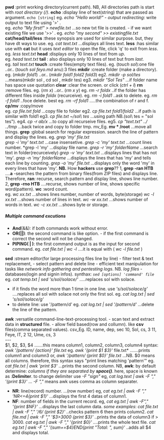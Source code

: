 **pwd** :print working directory(current path).   NB, All directories path is start with *root directory (/)*.
**echo** :display line of text(string) that are passed as argument. `echo [string]`
      eg. *echo "Hello world!"*
      - *output redirecting*: write output to text file using '>' .  
        eg. *echo "My first!" > newfile.txt*     ...so new txt file is created.
      - if we want existing file we use '>>' .
          eg. *echo "my second" >> existingfile.txt*
**cat/head/tail/less** :these synopsis are used for similar purpose. but, they have dt ways to use.
       eg. *cat text.txt*   ...displays all lines text.
     **less** :has similar use with **cat** but it uses *text editor* to open the file, click 'q' to exit from *less*.
           eg. *less text.txt*
     **head** :displays only 10 lines of text from *up*.   
           eg. *head text.txt*
     **tail** : also displays only 10 lines of text but from *last*.  
              eg. *tail text.txt*
**touch** :create files(empty text files).
      eg. (*touch sol*):one file   ..or..  (*touch sol feyo.md* anu):3 files
**mkdir** :create folder (make a directory). 
        eg. (*mkdir fold1*)  ..or.. (*mkdir fold1 fold2 fold3*)
      eg2. *mkdir -p sol/tes*       ...means(mkdir sol , cd sol , mkdir tes)
      eg3. *mkdir "Sol Tes"*        ...if folder name has space use quotation
**clear** :clear the screen. or click (*ctrl + l*)
**rm** :remove files.     eg.  (*rm x*)  ..or..  (*rm x y*)
     eg. *rm -r foldx*    ..if the folder has different files inside *foldx* (recurceive).
     eg. *rm -i fold1*    ..ask to delete.
     eg. *rm -f fold1*    ..foce delete.
     best eg. *rm -rf fold1*         .....the combination of r and f.
**cp/mv** :copy/move        
       eg.  *cp file.txt fold*      ...copy file to folder
       eg2.  *cp file.txt fold1/fold2*      ...if path is similar with fold1
       eg3.  *cp file.txt ~/sol\ tes*       ...using path NB.(sol\ tes = "sol tes").
       eg4.  *cp -r ab/x*         ...to copy all recurseive files.
       eg5.  *cp "text.txt" ../ ../tmp*     ...back twice and copy to folder tmp.
       mv_Eg.  **mv * /root**       ...move all things.
**grep** :global search for regular expression. search the line of pattern and display the lines.
      eg.  *grep 'my' file.txt*       
         *grep -i 'my' text.txt*                ...case insensetive.
         *grep -c 'my' text.txt*               ...count lines number.
         *grep -l 'my'                            ...display file name.
         *grep -r 'my' folderName*       ...search text in folder(recurceively)
         *grep -v 'my' text.txt*                ...displays lines that has not 'my'.
         *grep -n 'my' folderName*       ...displays the lines that has 'my' and tells each line by                                                           counting.
         *grep -o 'my' file.txt*                ...displays only the word 'my' in every lines that have 'my'.
     **NB.** How **hackers** use **grep**??
         1,  **grep -ran HTB**          ....**a** -searches the pattern from binary files(from ZIP files) and                                                    displays line.
                Therefore, **ran**: recurse, search pattern and display line, shows line number.
         2, **grep -rno HTB**          ....recurse, shows number of line, shows specific word(pattern).
**wc** :word count.  
       eg. *wc xx.txt*               ...shows lines number, number of words, byte(storage)
         *wc -l xx.txt*           ...shows number of lines in text.
         *wc -w xx.txt*         ...shows number of words in text.
         *wc -c xx.txt*          ...shows byte or storage.
##### Multiple command excutions
- **And**(&&): if both commands work without error.
- **OR(||)**: the second command is  like option.
         - if the first command is correct the second will not be changed.
- **PIPING( | )**: the first command output is as the input for second command.
      eg.    *cat file.txt | wc -l*            ....it is equal with ( *wc -l file.txt* )    

**sed** :stream editor(for large processing files line by line)
    - filter text & text replacement,
    - select pattern and delete line
    - efficient text manipulation for tasks like *network info gathering and pentesting logs*.
    NB. *log files* -databases(login and signin infos).
    synthax: *`sed [options] 'command' file`*
    eg.  *cat temp.txt | sed 's/sol/solace/'*            .....replaces sol with solace.
- if it finds the word more than 1 time in one line.    use   *'s/sol/solace/g'*     ....replaces all sol with solace not only the first sol.
	   eg.   *cat log.txt | sed 's/sol/solace/g'*
- to delete line:  use    '/pattern/d'
       eg.   *cat log.txt | sed '/pattern/d'*        ...delete the line of the pattern.

**awk** :versatile command-line-text-processing tool.
    - scan text and extract data in **structured** file.
    - allow field based(row and collumn).
       like **csv** files(comma separated values).
    csv_Eg. 
     ID, name, dep, sec
     10, Sol, cs, 3
     11, Feye, IT, 2
     12, Ume, cs, 3  
     ---    
     $1, $2, $3, $4 .......this means column1, column2, column3, column4
 syntax: *awk '/pattern/ {action}' file.txt*
    eg.   *awk '{print $1 $3}'* file.txt*        .......prints column1 and column3
  or,  *awk '/pattern/ {print $0}' file.txt*        ...NB. $0 means all columns.
       therefore, this syntax says "print lines matching 'pattern'"
      eg. *cat file.txt | awk 'print $3'*       ...prints the second column.
   NB, **awk**: by default determine: *columns if they are separated by **space()***.
       here, space is known as :**Delimiter**. to change delimiter use  *-F "sign"*
       eg, *cat log.text | awk -F "," '{print $3}'*           ... *-F ","* means awk uses comma as column                                                                                            separater.
- **NR**: line(record) number. ...(row number)
  eg, *cat eg.txt | awk -F "," 'NR<=4{print $1}'*     ...displays the first 4 datas of column1.
- **NF**: number of fields in the current record.
  eg, *cat eg.txt | awk -F"," '{print $NF}'*      ...displays the last column data.
 *some examples*:
       *cat file.txt | awk -F "," '/6/ {print $2}'*     ..checks pattern 6 then prints column2.
       *cat file.md | awk -F "," '$3>3000 {print $3}'*  ..prints the data of column3 if > 3000.
       *cat eg.txt | awk -F "," '{print $0}'*   ....prints the whole text file.
       *cat eg.txt | awk -F "," '{sum+=$4}END{print "Total: ", sum}'*    ..adds all $4 and displays total.
